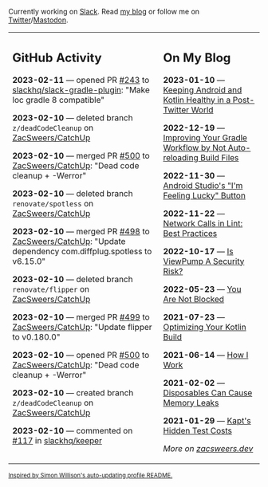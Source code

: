 Currently working on [Slack](https://slack.com/). Read [my blog](https://zacsweers.dev/) or follow me on [Twitter](https://twitter.com/ZacSweers)/[Mastodon](https://hachyderm.io/@ZacSweers).

<table><tr><td valign="top" width="60%">

## GitHub Activity
<!-- githubActivity starts -->
**2023-02-11** — opened PR [#243](https://github.com/slackhq/slack-gradle-plugin/pull/243) to [slackhq/slack-gradle-plugin](https://github.com/slackhq/slack-gradle-plugin): "Make loc gradle 8 compatible"

**2023-02-10** — deleted branch `z/deadCodeCleanup` on [ZacSweers/CatchUp](https://github.com/ZacSweers/CatchUp)

**2023-02-10** — merged PR [#500](https://github.com/ZacSweers/CatchUp/pull/500) to [ZacSweers/CatchUp](https://github.com/ZacSweers/CatchUp): "Dead code cleanup + -Werror"

**2023-02-10** — deleted branch `renovate/spotless` on [ZacSweers/CatchUp](https://github.com/ZacSweers/CatchUp)

**2023-02-10** — merged PR [#498](https://github.com/ZacSweers/CatchUp/pull/498) to [ZacSweers/CatchUp](https://github.com/ZacSweers/CatchUp): "Update dependency com.diffplug.spotless to v6.15.0"

**2023-02-10** — deleted branch `renovate/flipper` on [ZacSweers/CatchUp](https://github.com/ZacSweers/CatchUp)

**2023-02-10** — merged PR [#499](https://github.com/ZacSweers/CatchUp/pull/499) to [ZacSweers/CatchUp](https://github.com/ZacSweers/CatchUp): "Update flipper to v0.180.0"

**2023-02-10** — opened PR [#500](https://github.com/ZacSweers/CatchUp/pull/500) to [ZacSweers/CatchUp](https://github.com/ZacSweers/CatchUp): "Dead code cleanup + -Werror"

**2023-02-10** — created branch `z/deadCodeCleanup` on [ZacSweers/CatchUp](https://github.com/ZacSweers/CatchUp)

**2023-02-10** — commented on [#117](https://github.com/slackhq/keeper/pull/117#issuecomment-1426562223) in [slackhq/keeper](https://github.com/slackhq/keeper)
<!-- githubActivity ends -->
</td><td valign="top" width="40%">

## On My Blog
<!-- blog starts -->
**2023-01-10** — [Keeping Android and Kotlin Healthy in a Post-Twitter World](https://www.zacsweers.dev/keeping-android-healthy/)

**2022-12-19** — [Improving Your Gradle Workflow by Not Auto-reloading Build Files](https://www.zacsweers.dev/improving-your-workflow-by-not-auto-reloading-build-files/)

**2022-11-30** — [Android Studio's "I'm Feeling Lucky" Button](https://www.zacsweers.dev/android-studios-im-feeling-lucky-button/)

**2022-11-22** — [Network Calls in Lint: Best Practices](https://www.zacsweers.dev/network-calls-in-lint-best-practices/)

**2022-10-17** — [Is ViewPump A Security Risk?](https://www.zacsweers.dev/is-viewpump-a-security-risk/)

**2022-05-23** — [You Are Not Blocked](https://www.zacsweers.dev/you-are-not-blocked/)

**2021-07-23** — [Optimizing Your Kotlin Build](https://www.zacsweers.dev/optimizing-your-kotlin-build/)

**2021-06-14** — [How I Work](https://www.zacsweers.dev/how-i-work/)

**2021-02-02** — [Disposables Can Cause Memory Leaks](https://www.zacsweers.dev/disposables-can-cause-memory-leaks/)

**2021-01-29** — [Kapt's Hidden Test Costs](https://www.zacsweers.dev/kapts-hidden-test-costs/)
<!-- blog ends -->
_More on [zacsweers.dev](https://zacsweers.dev/)_
</td></tr></table>

<sub><a href="https://simonwillison.net/2020/Jul/10/self-updating-profile-readme/">Inspired by Simon Willison's auto-updating profile README.</a></sub>